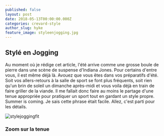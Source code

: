```yaml
---
published: false
layout: post
date: 2018-05-13T00:00:00.000Z
categories: crevard-style
author_slug: hyke
feature_image: styleenjogging.jpg
---
```

## Stylé en Jogging

Au moment où je rédige cet article, l'été arrive comme une grosse boule de pierre dans une scène de suspense d'Indiana Jones. Pour certains d'entre vous, il est même déjà là. Avouez que vous êtes dans vos préparatifs d'été. Soit vos allers-retours à la salle de sport se font plus fréquents, soit rien qu'un brin de soleil un dimanche après-midi et vous voila déjà en train de faire griller de la viande. Il me fallait donc faire au moins le partage d'une tenue appropriée pour pratiquer un sport tout en gardant un style propre. Summer is coming. Je sais cette phrase était facile. Allez, c'est parti pour les détails.

![stylejoggingfit]({{site.url}}/{{site.baseurl}}img/stylejoggingfit.jpg)

### Zoom sur la tenue

